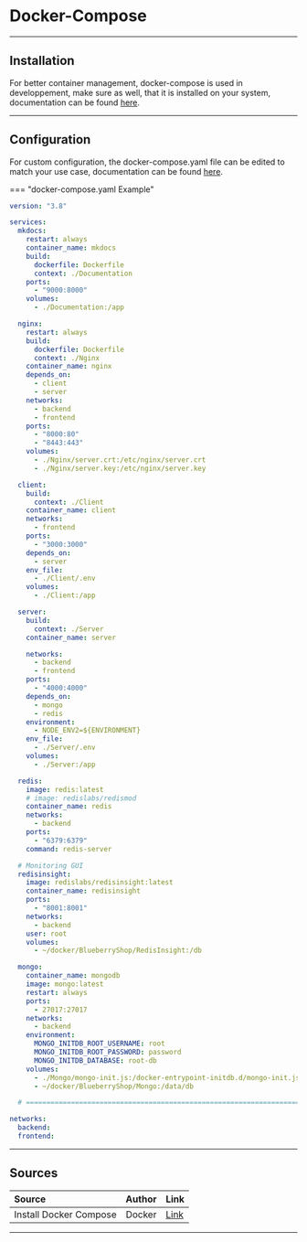 # Docker-Compose

<hr />

## Installation

For better container management, docker-compose is used in developpement, make sure as well, that it is installed on your system, documentation can be found [here](https://docs.docker.com/compose/).

<hr />

## Configuration

For custom configuration, the docker-compose.yaml file can be edited to match your use case, documentation can be found [here](https://docs.docker.com/get-started/).

=== "docker-compose.yaml Example"

```yaml
version: "3.8"

services:
  mkdocs:
    restart: always
    container_name: mkdocs
    build:
      dockerfile: Dockerfile
      context: ./Documentation
    ports:
      - "9000:8000"
    volumes:
      - ./Documentation:/app

  nginx:
    restart: always
    build:
      dockerfile: Dockerfile
      context: ./Nginx
    container_name: nginx
    depends_on:
      - client
      - server
    networks:
      - backend
      - frontend
    ports:
      - "8000:80"
      - "8443:443"
    volumes:
      - ./Nginx/server.crt:/etc/nginx/server.crt
      - ./Nginx/server.key:/etc/nginx/server.key

  client:
    build:
      context: ./Client
    container_name: client
    networks:
      - frontend
    ports:
      - "3000:3000"
    depends_on:
      - server
    env_file:
      - ./Client/.env
    volumes:
      - ./Client:/app

  server:
    build:
      context: ./Server
    container_name: server

    networks:
      - backend
      - frontend
    ports:
      - "4000:4000"
    depends_on:
      - mongo
      - redis
    environment:
      - NODE_ENV2=${ENVIRONMENT}
    env_file:
      - ./Server/.env
    volumes:
      - ./Server:/app

  redis:
    image: redis:latest
    # image: redislabs/redismod
    container_name: redis
    networks:
      - backend
    ports:
      - "6379:6379"
    command: redis-server

  # Monitoring GUI
  redisinsight:
    image: redislabs/redisinsight:latest
    container_name: redisinsight
    ports:
      - "8001:8001"
    networks:
      - backend
    user: root
    volumes:
      - ~/docker/BlueberryShop/RedisInsight:/db

  mongo:
    container_name: mongodb
    image: mongo:latest
    restart: always
    ports:
      - 27017:27017
    networks:
      - backend
    environment:
      MONGO_INITDB_ROOT_USERNAME: root
      MONGO_INITDB_ROOT_PASSWORD: password
      MONGO_INITDB_DATABASE: root-db
    volumes:
      - ./Mongo/mongo-init.js:/docker-entrypoint-initdb.d/mongo-init.js:ro
      - ~/docker/BlueberryShop/Mongo:/data/db

  # ===========================================================================================================================

networks:
  backend:
  frontend:
```

<hr/>

## Sources

| Source                 | Author | Link                                             |
| :--------------------- | :----: | :----------------------------------------------- |
| Install Docker Compose | Docker | [Link](https://docs.docker.com/compose/install/) |

<hr />
